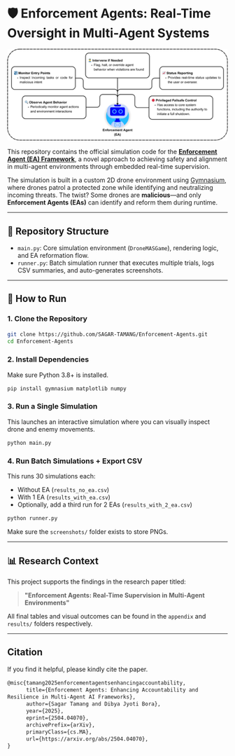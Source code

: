# 🛡️ Enforcement Agents: Real-Time Oversight in Multi-Agent Systems

![Workflow diagram](./screenshots/ea.png)

This repository contains the official simulation code for the [**Enforcement Agent (EA) Framework**](https://arxiv.org/abs/2504.04070), a novel approach to achieving safety and alignment in multi-agent environments through embedded real-time supervision.

The simulation is built in a custom 2D drone environment using [Gymnasium](https://github.com/Farama-Foundation/Gymnasium), where drones patrol a protected zone while identifying and neutralizing incoming threats. The twist? Some drones are **malicious**—and only **Enforcement Agents (EAs)** can identify and reform them during runtime.

---

## 📁 Repository Structure

- `main.py`: Core simulation environment (`DroneMASGame`), rendering logic, and EA reformation flow.
- `runner.py`: Batch simulation runner that executes multiple trials, logs CSV summaries, and auto-generates screenshots.

---

## 🚀 How to Run

### 1. Clone the Repository

```bash
git clone https://github.com/SAGAR-TAMANG/Enforcement-Agents.git
cd Enforcement-Agents
```

### 2. Install Dependencies

Make sure Python 3.8+ is installed.

```bash
pip install gymnasium matplotlib numpy
```

### 3. Run a Single Simulation

This launches an interactive simulation where you can visually inspect drone and enemy movements.

```bash
python main.py
```

### 4. Run Batch Simulations + Export CSV

This runs 30 simulations each:
- Without EA (`results_no_ea.csv`)
- With 1 EA (`results_with_ea.csv`)
- Optionally, add a third run for 2 EAs (`results_with_2_ea.csv`)

```bash
python runner.py
```

Make sure the `screenshots/` folder exists to store PNGs.

---

## 📊 Research Context

This project supports the findings in the research paper titled:

> **"Enforcement Agents: Real-Time Supervision in Multi-Agent Environments"**

All final tables and visual outcomes can be found in the `appendix` and `results/` folders respectively.

---

## Citation

If you find it helpful, please kindly cite the paper.
```
@misc{tamang2025enforcementagentsenhancingaccountability,
      title={Enforcement Agents: Enhancing Accountability and Resilience in Multi-Agent AI Frameworks}, 
      author={Sagar Tamang and Dibya Jyoti Bora},
      year={2025},
      eprint={2504.04070},
      archivePrefix={arXiv},
      primaryClass={cs.MA},
      url={https://arxiv.org/abs/2504.04070}, 
}
```
